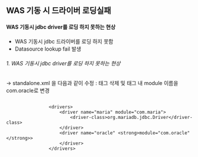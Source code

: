 ## WAS 기동 시 드라이버 로딩실패

#### WAS 기동시 jdbc driver를 로딩 하지 못하는 현상

- WAS 기동시 jdbc 드라이버를 로딩 하지 못함
- Datasource lookup fail 발생


###### 1. WAS 기동시 jdbc driver를 로딩 하지 못하는 현상

-> standalone.xml 을 다음과 같이 수정 :
<xa-datasource-class> 태그 삭제 및 <driver> 태그 내 module 이름을 com.oracle로 변경

```

                <drivers>
                    <driver name="maria" module="com.maria">
                        <driver-class>org.mariadb.jdbc.Driver</driver-class>
                    </driver>
                    <driver name="oracle" <strong>module="com.oracle"</strong>>
                    </driver>
                </drivers>
```
